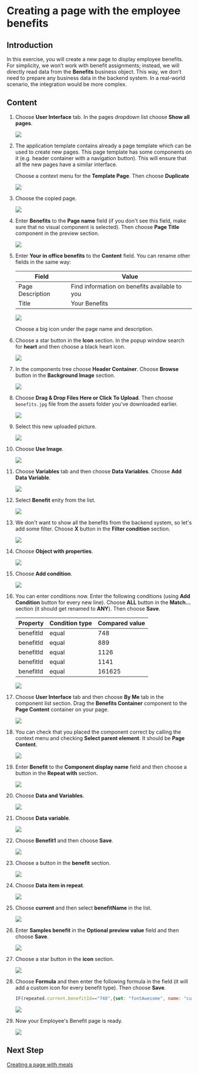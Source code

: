 # Creating a page with the employee benefits

## Introduction

In this exercise, you will create a new page to display employee benefits. For simplicity, we won’t work with benefit assignments; instead, we will directly read data from the **Benefits** business object. This way, we don’t need to prepare any business data in the backend system. In a real-world scenario, the integration would be more complex.

## Content

1. Choose **User Interface** tab. In the pages dropdown list choose **Show all pages**.

    ![](img/c01.png) 

2. The application template contains already a page template which can be used to create new pages. This page template has some components on it (e.g. header container with a navigation button). This will ensure that all the new pages have a similar interface.

    Choose a context menu for the **Template Page**. Then choose **Duplicate**

    ![](img/c02.png) 

3. Choose the copied page.

    ![](img/c03.png) 

4. Enter **Benefits** to the **Page name** field (if you don't see this field, make sure that no visual component is selected). Then choose **Page Title** component in the preview section.

    ![](img/c04.png) 

5. Enter **Your in office benefits** to the **Content** field. You can rename other fields in the same way:

    | Field | Value |
    | ----- | ----- |
    | Page Description | Find information on benefits available to you |
    | Title | Your Benefits |

    ![](img/c05.png) 

    Choose a big icon under the page name and description.

6. Choose a star button in the **Icon** section. In the popup window search for **heart** and then choose a black heart icon.

    ![](img/c06.png) 

7. In the components tree choose **Header Container**. Choose **Browse** button in the **Background Image** section.

    ![](img/c07.png) 

8. Choose **Drag & Drop Files Here or Click To Upload**. Then choose `benefits.jpg` file from the assets folder you've downloaded earlier.

    ![](img/c08.png) 

9. Select this new uploaded picture.

    ![](img/c09.png) 

10. Choose **Use Image**.

    ![](img/c10.png) 

11. Choose **Variables** tab and then choose **Data Variables**. Choose **Add Data Variable**.

    ![](img/c11.png) 

12. Select **Benefit** enity from the list.

    ![](img/c12.png) 

13. We don't want to show all the benefits from the backend system, so let's add some filter. Choose **X** button in the **Filter condition** section.

    ![](img/c13.png) 

14. Choose **Object with properties**.

    ![](img/c14.png) 

15. Choose **Add condition**.

    ![](img/c15.png) 

16. You can enter conditions now. Enter the following conditions (using **Add Condition** button for every new line). Choose **ALL** button in the **Match...** section (it should get renamed to **ANY**). Then choose **Save**.

    | Property | Condition type | Compared value |
    | -------- | -------------- | -------------- |
    | benefitId | equal | 748 |
    | benefitId | equal | 889 |
    | benefitId | equal | 1126 |
    | benefitId | equal | 1141 |
    | benefitId | equal | 161625 |

    ![](img/c16.png) 

17. Choose **User Interface** tab and then choose **By Me** tab in the component list section. Drag the **Benefits Container** component to the **Page Content** container on your page.

    ![](img/c17.png) 

18. You can check that you placed the component correct by calling the context menu and checking **Select parent element**. It should be **Page Content**.

    ![](img/c18.png) 

19. Enter **Benefit** to the **Component display name** field and then choose a button in the **Repeat with** section.

    ![](img/c19.png) 

20. Choose **Data and Variables**.

    ![](img/c20.png) 

21. Choose **Data variable**.

    ![](img/c21.png) 

22. Choose **Benefit1** and then choose **Save**.

    ![](img/c22.png) 

23. Choose a button in the **benefit** section.

    ![](img/c23.png) 

24. Choose **Data item in repeat**.

    ![](img/c24.png) 

25. Choose **current** and then select **benefitName** in the list.

    ![](img/c25.png) 

26. Enter **Samples benefit** in the **Optional preview value** field and then choose **Save**.

    ![](img/c26.png) 

27. Choose a star button in the **icon** section.

    ![](img/c27.png) 

28. Choose **Formula** and then enter the following formula in the field (it will add a custom icon for every benefit type). Then choose **Save**.

    ~~~js
    IF(repeated.current.benefitId=="748",{set: "fontAwesome", name: "cutlery"},IF(repeated.current.benefitId=="1126",{set: "fontAwesome", name: "bicycle"},IF(repeated.current.benefitId=="1141",{set: "fiori", name: "bus-public-transport"},IF(repeated.current.benefitId=="889",{set: "fontAwesome", name: "car"},IF(repeated.current.benefitId=="161625",{set: "fontAwesome", name: "futbol-o"},{set: "fontAwesome", name: "star"})))))
    ~~~

    ![](img/c28.png) 

29. Now your Employee's Benefit page is ready.

    ![](img/c29.png)

## Next Step

[Creating a page with meals](./page-meals.md)